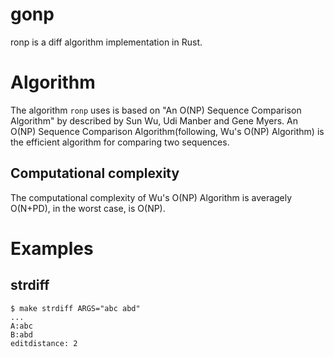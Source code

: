 # gonp

ronp is a diff algorithm implementation in Rust.

# Algorithm

The algorithm `ronp` uses is based on "An O(NP) Sequence Comparison Algorithm" by described by Sun Wu, Udi Manber and Gene Myers.
An O(NP) Sequence Comparison Algorithm(following, Wu's O(NP) Algorithm) is the efficient algorithm for comparing two sequences.

## Computational complexity

The computational complexity of Wu's O(NP) Algorithm is averagely O(N+PD), in the worst case, is O(NP).

# Examples

## strdiff

```
$ make strdiff ARGS="abc abd"
...
A:abc
B:abd
editdistance: 2
```
